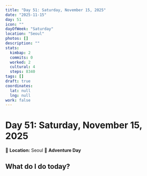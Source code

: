 ```yaml
---
title: "Day 51: Saturday, November 15, 2025"
date: "2025-11-15"
day: 51
icon: ""
dayOfWeek: "Saturday"
location: "Seoul"
photos: []
description: ""
stats:
  kimbap: 2
  commits: 0
  worked: 2
  cultural: 4
  steps: 8340
tags: []
draft: true
coordinates:
  lat: null
  lng: null
work: false
---
```

# Day 51: Saturday, November 15, 2025

📍 **Location:** Seoul
🎒 **Adventure Day**

## What do I do today?


